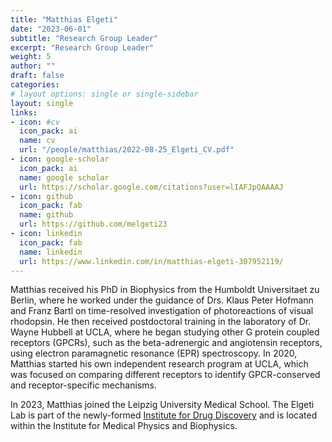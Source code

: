 ```yaml
---
title: "Matthias Elgeti"
date: "2023-06-01"
subtitle: "Research Group Leader"
excerpt: "Research Group Leader"
weight: 5
author: ""
draft: false
categories:
# layout options: single or single-sidebar
layout: single
links:
- icon: #cv
  icon_pack: ai
  name: cv
  url: "/people/matthias/2022-08-25_Elgeti_CV.pdf"
- icon: google-scholar
  icon_pack: ai
  name: google scholar
  url: https://scholar.google.com/citations?user=lIAFJpQAAAAJ
- icon: github
  icon_pack: fab
  name: github
  url: https://github.com/melgeti23
- icon: linkedin
  icon_pack: fab
  name: linkedin
  url: https://www.linkedin.com/in/matthias-elgeti-307952119/
---
```


Matthias received his PhD in Biophysics from the Humboldt Universitaet zu Berlin, where he worked under the guidance of Drs. Klaus Peter Hofmann and Franz Bartl on time-resolved investigation of photoreactions of visual rhodopsin. He then received postdoctoral training in the laboratory of Dr. Wayne Hubbell at UCLA, where he began studying other G protein coupled receptors (GPCRs), such as the beta-adrenergic and angiotensin receptors, using electron paramagnetic resonance (EPR) spectroscopy. In 2020, Matthias started his own independent research program at UCLA, which was focused on comparing different receptors to identify GPCR-conserved and receptor-specific mechanisms. 

In 2023, Matthias joined the Leipzig University Medical School. The Elgeti Lab is part of the newly-formed [Institute for Drug Discovery](https://www.uniklinikum-leipzig.de/einrichtungen/wirkstoffentwicklung) and is located within the Institute for Medical Physics and Biophysics.
